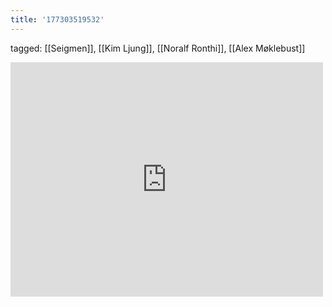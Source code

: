 ```yaml
---
title: '177303519532'
---
```

tagged: [[Seigmen]], [[Kim Ljung]], [[Noralf Ronthi]], [[Alex Møklebust]]
<iframe allow="accelerometer; autoplay; clipboard-write; encrypted-media; gyroscope; picture-in-picture" allowfullscreen="" frameborder="0" height="375" id="youtube_iframe" src="https://www.youtube.com/embed/sMeHf65_aIQ?feature=oembed&amp;enablejsapi=1&amp;origin=https://safe.txmblr.com&amp;wmode=opaque" width="500"></iframe>